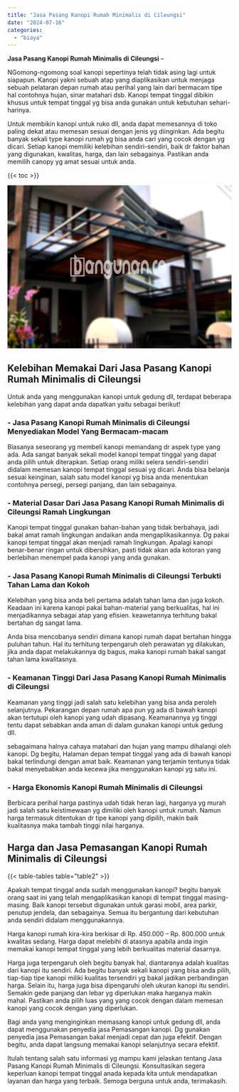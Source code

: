 ```yaml
---
title: "Jasa Pasang Kanopi Rumah Minimalis di Cileungsi"
date: "2024-07-16"
categories: 
  - "biaya"
---
```


**Jasa Pasang Kanopi Rumah Minimalis di Cileungsi** –

NGomong-ngomong soal kanopi sepertinya telah tidak asing lagi untuk siapapun. Kanopi yakni sebuah atap yang diaplikasikan untuk menjaga sebuah pelataran depan rumah atau perihal yang lain dari bermacam tipe hal contohnya hujan, sinar matahari dsb. Kanopi tempat tinggal dibikin khusus untuk tempat tinggal yg bisa anda gunakan untuk kebutuhan sehari-harinya.

Untuk membikin kanopi untuk ruko dll, anda dapat memesannya di toko paling dekat atau memesan sesuai dengan jenis yg diinginkan. Ada begitu banyak sekali type kanopi rumah yg bisa anda cari yang cocok dengan yg dicari. Setiap kanopi memiliki kelebihan sendiri-sendiri, baik dr faktor bahan yang digunakan, kwalitas, harga, dan lain sebagainya. Pastikan anda memilih canopy yg amat sesuai untuk anda.

{{< toc >}}

![Jasa Pasang Kanopi Rumah Minimalis di Cileungsi](/images/harga-kanopi-minimalis-09.png)

## Kelebihan Memakai Dari Jasa Pasang Kanopi Rumah Minimalis di Cileungsi

Untuk anda yang menggunakan kanopi untuk gedung dll, terdapat beberapa kelebihan yang dapat anda dapatkan yaitu sebagai berikut!

### \- Jasa Pasang Kanopi Rumah Minimalis di Cileungsi Menyediakan Model Yang Bermacam-macam

Biasanya seseorang yg membeli kanopi memandang dr aspek type yang ada. Ada sangat banyak sekali model kanopi tempat tinggal yang dapat anda pilih untuk diterapkan. Setiap orang miliki selera sendiri-sendiri didalam memesan kanopi tempat tinggal sesuai yg dicari. Anda bisa belanja sesuai keinginan, salah satu model kanopi yg bisa anda menentukan contohnya persegi, persegi panjang, dan lain sebagainya.

### \- Material Dasar Dari Jasa Pasang Kanopi Rumah Minimalis di Cileungsi Ramah Lingkungan

Kanopi tempat tinggal gunakan bahan-bahan yang tidak berbahaya, jadi bakal amat ramah lingkungan andaikan anda mengaplikasikannya. Dg pakai kanopi tempat tinggal akan menjadi ramah lingkungan. Apalagi kanopi benar-benar ringan untuk dibersihkan, pasti tidak akan ada kotoran yang berlebihan menempel pada kanopi yang anda gunakan.

### \- Jasa Pasang Kanopi Rumah Minimalis di Cileungsi Terbukti Tahan Lama dan Kokoh

Kelebihan yang bisa anda beli pertama adalah tahan lama dan juga kokoh. Keadaan ini karena kanopi pakai bahan-material yang berkualitas, hal ini menjadikannya sebagai atap yang efisien. keawetannya terhitung bakal bertahan dg sangat lama.

Anda bisa mencobanya sendiri dimana kanopi rumah dapat bertahan hingga puluhan tahun. Hal itu terhitung terpengaruh oleh perawatan yg dilakukan, jika anda dapat melakukannya dg bagus, maka kanopi rumah bakal sangat tahan lama kwalitasnya.

### \- Keamanan Tinggi Dari Jasa Pasang Kanopi Rumah Minimalis di Cileungsi

Keamanan yang tinggi jadi salah satu kelebihan yang bisa anda peroleh selanjutnya. Pekarangan depan rumah apa pun yg ada di bawah kanopi akan tertutupi oleh kanopi yang udah dipasang. Keamanannya yg tinggi tentu dapat sebabkan anda aman di dalam gunakan kanopi untuk gedung dll.

sebagaimana halnya cahaya matahari dan hujan yang mampu dihalangi oleh kanopi. Dg begitu, Halaman depan tempat tinggal yang ada di bawah kanopi bakal terlindungi dengan amat baik. Keamanan yang terjamin tentunya tidak bakal menyebabkan anda kecewa jika menggunakan kanopi yg satu ini.

### \- Harga Ekonomis Kanopi Rumah Minimalis di Cileungsi

Berbicara perihal harga pastinya udah tidak heran lagi, harganya yg murah jadi salah satu keistimewaan yg dimiliki oleh kanopi untuk rumah. Namun harga termasuk ditentukan dr tipe kanopi yang dipilih, makin baik kualitasnya maka tambah tinggi nilai harganya.

## Harga dan Jasa Pemasangan Kanopi Rumah Minimalis di Cileungsi

{{< table-tables table="table2" >}}

Apakah tempat tinggal anda sudah menggunakan kanopi? begitu banyak orang saat ini yang telah mengaplikasikan kanopi di tempat tinggal masing-masing. Baik kanopi tersebut digunakan untuk garasi mobil, area parkir, penutup jendela, dan sebagainya. Semua itu bergantung dari kebutuhan anda sendiri didalam menggunakannya.

Harga kanopi rumah kira-kira berkisar di Rp. 450.000 – Rp. 800.000 untuk kwalitas sedang. Harga dapat melebihi di atasnya apabila anda ingin memakai kanopi tempat tinggal yang lebih berkualitas material dasarnya.

Harga juga terpengaruh oleh begitu banyak hal, diantaranya adalah kualitas dari kanopi itu sendiri. Ada begitu banyak sekali kanopi yang bisa anda pilih, tiap-tiap tipe kanopi miliki kualitas tersendiri yg bakal jadikan perbandingan harga. Selain itu, harga juga bisa dipengaruhi oleh ukuran kanopi itu sendiri. Semakin gede panjang dan lebar yg diperlukan maka harganya makin mahal. Pastikan anda pilih luas yang yang cocok dengan dalam memesan kanopi yang cocok dengan yang diperlukan.

Bagi anda yang menginginkan memasang kanopi untuk gedung dll, anda dapat menggunakan penyedia jasa Pemasangan kanopi. Dg gunakan penyedia jasa Pemasangan bakal menjadi cepat dan juga efektif. Dengan begitu, anda dapat langsung memakai kanopi selanjutnya secara efektif.

Itulah tentang salah satu informasi yg mampu kami jelaskan tentang Jasa Pasang Kanopi Rumah Minimalis di Cileungsi. Konsultasikan segera keperluan kanopi tempat tinggal anada kepada kita untuk mendapatkan layanan dan harga yang terbaik. Semoga berguna untuk anda, terimakasih.
